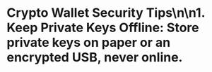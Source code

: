 # Crypto Wallet Security Tips\n\n1. **Keep Private Keys Offline**: Store private keys on paper or an encrypted USB, never online.
